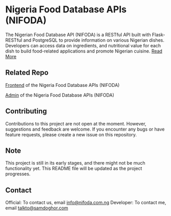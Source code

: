 # Nigeria Food Database APIs (NIFODA)

The Nigerian Food Database API (NIFODA) is a RESTful API built with Flask-RESTful and PostgreSQL to provide information on various Nigerian dishes. Developers can access data on ingredients, and nutritional value for each dish to build food-related applications and promote Nigerian cuisine. [Read More](ABOUT.md)

## Related Repo

[Frontend](https://github.com/samdoghor/ngfood_fe) of the Nigeria Food Database APIs (NIFODA)

[Admin](https://github.com/samdoghor/ng-food-admin) of the Nigeria Food Database APIs (NIFODA)

## Contributing

Contributions to this project are not open at the moment. However, suggestions and feedback are welcome. If you encounter any bugs or have feature requests, please create a new issue on this repository.

## Note

This project is still in its early stages, and there might not be much functionality yet. This README file will be updated as the project progresses.

## Contact

Official: To contact us, email [info@nifoda.com.ng](mailto:info@nifoda.com.ng)
Developer: To contact me, email [talkto@samdoghor.com](mailto:talkto@samdoghor.com)

